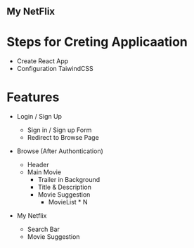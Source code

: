 ## My NetFlix

# Steps for Creting Applicaation

- Create React App
- Configuration TaiwindCSS


# Features

- Login / Sign Up
  - Sign in / Sign up Form
  - Redirect to Browse Page

- Browse (After Authontication)
  - Header
  - Main Movie
    - Trailer in Background
    - Title & Description
    - Movie Suggestion
      - MovieList * N

- My Netflix 
   - Search Bar
   - Movie Suggestion